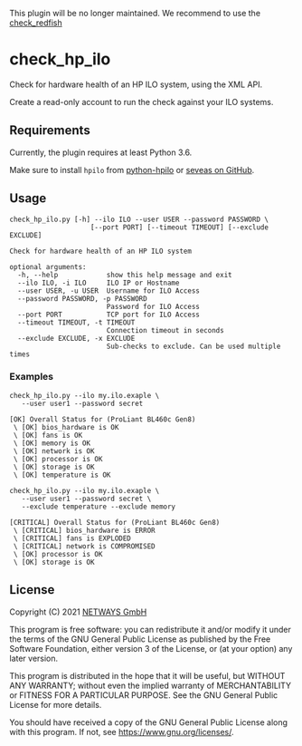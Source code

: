 This plugin will be no longer maintained. We recommend to use the [check_redfish](https://github.com/bb-Ricardo/check_redfish)

# check_hp_ilo

Check for hardware health of an HP ILO system, using the XML API.

Create a read-only account to run the check against your ILO systems.

## Requirements

Currently, the plugin requires at least Python 3.6.

Make sure to install `hpilo` from [python-hpilo] or [seveas on GitHub].

[python-hpilo]: https://pypi.org/project/python-hpilo/
[seveas on GitHub]: https://github.com/seveas/python-hpilo

## Usage

```
check_hp_ilo.py [-h] --ilo ILO --user USER --password PASSWORD \
                    [--port PORT] [--timeout TIMEOUT] [--exclude EXCLUDE]

Check for hardware health of an HP ILO system

optional arguments:
  -h, --help            show this help message and exit
  --ilo ILO, -i ILO     ILO IP or Hostname
  --user USER, -u USER  Username for ILO Access
  --password PASSWORD, -p PASSWORD
                        Password for ILO Access
  --port PORT           TCP port for ILO Access
  --timeout TIMEOUT, -t TIMEOUT
                        Connection timeout in seconds
  --exclude EXCLUDE, -x EXCLUDE
                        Sub-checks to exclude. Can be used multiple times
```

### Examples

```
check_hp_ilo.py --ilo my.ilo.exaple \
   --user user1 --password secret

[OK] Overall Status for (ProLiant BL460c Gen8)
 \ [OK] bios_hardware is OK
 \ [OK] fans is OK
 \ [OK] memory is OK
 \ [OK] network is OK
 \ [OK] processor is OK
 \ [OK] storage is OK
 \ [OK] temperature is OK
```

```
check_hp_ilo.py --ilo my.ilo.exaple \
   --user user1 --password secret \
   --exclude temperature --exclude memory

[CRITICAL] Overall Status for (ProLiant BL460c Gen8)
 \ [CRITICAL] bios_hardware is ERROR
 \ [CRITICAL] fans is EXPLODED
 \ [CRITICAL] network is COMPROMISED
 \ [OK] processor is OK
 \ [OK] storage is OK
```

## License

Copyright (C) 2021 [NETWAYS GmbH](mailto:info@netways.de)

This program is free software: you can redistribute it and/or modify
it under the terms of the GNU General Public License as published by
the Free Software Foundation, either version 3 of the License, or
(at your option) any later version.

This program is distributed in the hope that it will be useful,
but WITHOUT ANY WARRANTY; without even the implied warranty of
MERCHANTABILITY or FITNESS FOR A PARTICULAR PURPOSE.  See the
GNU General Public License for more details.

You should have received a copy of the GNU General Public License
along with this program.  If not, see <https://www.gnu.org/licenses/>.
